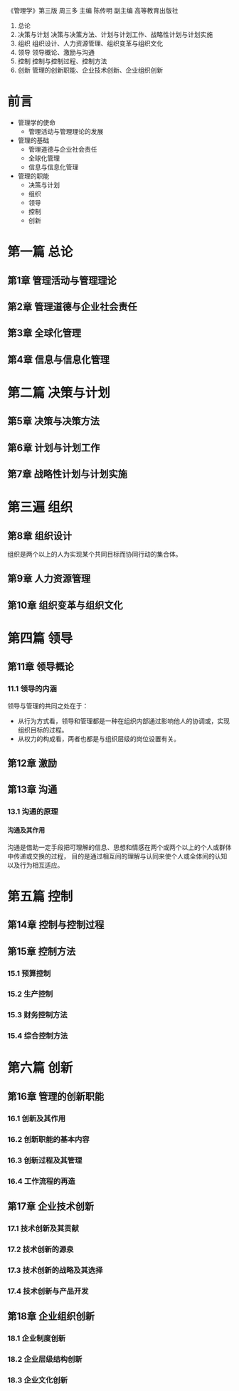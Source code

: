 《管理学》第三版 周三多 主编 陈传明 副主编 高等教育出版社

1. 总论
2. 决策与计划 决策与决策方法、计划与计划工作、战略性计划与计划实施
3. 组织 组织设计、人力资源管理、组织变革与组织文化
4. 领导 领导概论、激励与沟通
5. 控制 控制与控制过程、控制方法
6. 创新 管理的创新职能、企业技术创新、企业组织创新

# 前言
* 管理学的使命
  * 管理活动与管理理论的发展
* 管理的基础
  * 管理道德与企业社会责任
  * 全球化管理
  * 信息与信息化管理
* 管理的职能
  * 决策与计划
  * 组织
  * 领导
  * 控制
  * 创新

# 第一篇 总论
## 第1章 管理活动与管理理论
## 第2章 管理道德与企业社会责任
## 第3章 全球化管理
## 第4章 信息与信息化管理

# 第二篇 决策与计划
## 第5章 决策与决策方法
## 第6章 计划与计划工作
## 第7章 战略性计划与计划实施

# 第三遍 组织
## 第8章 组织设计
组织是两个以上的人为实现某个共同目标而协同行动的集合体。
## 第9章 人力资源管理
## 第10章 组织变革与组织文化

# 第四篇 领导
## 第11章 领导概论
### 11.1 领导的内涵
领导与管理的共同之处在于：
* 从行为方式看，领导和管理都是一种在组织内部通过影响他人的协调或，实现组织目标的过程。
* 从权力的构成看，两者也都是与组织层级的岗位设置有关。

## 第12章 激励
## 第13章 沟通
### 13.1 沟通的原理
#### 沟通及其作用
沟通是借助一定手段把可理解的信息、思想和情感在两个或两个以上的个人或群体中传递或交换的过程，
目的是通过相互间的理解与认同来使个人或全体间的认知以及行为相互适应。

# 第五篇 控制
## 第14章 控制与控制过程
## 第15章 控制方法
### 15.1 预算控制
### 15.2 生产控制
### 15.3 财务控制方法
### 15.4 综合控制方法

# 第六篇 创新
## 第16章 管理的创新职能
### 16.1 创新及其作用
### 16.2 创新职能的基本内容
### 16.3 创新过程及其管理
### 16.4 工作流程的再造
## 第17章 企业技术创新
### 17.1 技术创新及其贡献
### 17.2 技术创新的源泉
### 17.3 技术创新的战略及其选择
### 17.4 技术创新与产品开发
## 第18章 企业组织创新
### 18.1 企业制度创新
### 18.2 企业层级结构创新
### 18.3 企业文化创新

